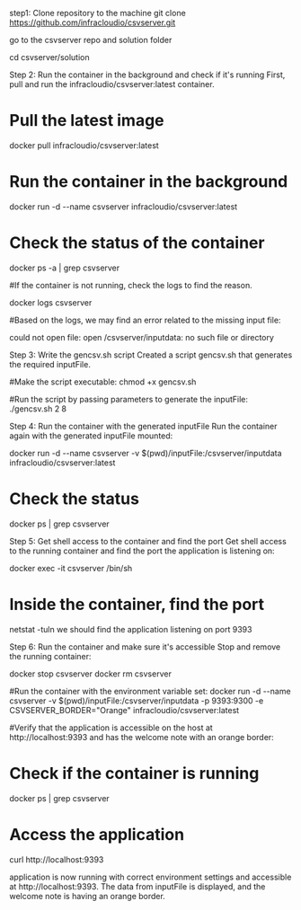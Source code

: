step1: Clone repository to the  machine
git clone https://github.com/infracloudio/csvserver.git

go to the csvserver repo and solution folder

cd csvserver/solution

Step 2: Run the container in the background and check if it's running
First, pull and run the infracloudio/csvserver:latest container.

# Pull the latest image
docker pull infracloudio/csvserver:latest

# Run the container in the background
docker run -d --name csvserver infracloudio/csvserver:latest

# Check the status of the container
docker ps -a | grep csvserver

#If the container is not running, check the logs to find the reason.

docker logs csvserver

#Based on the logs, we may find an error related to the missing input file:

could not open file: open /csvserver/inputdata: no such file or directory

Step 3: Write the gencsv.sh script
Created a script gencsv.sh that generates the required inputFile.

#Make the script executable:
chmod +x gencsv.sh

#Run the script by passing parameters to generate the inputFile:
./gencsv.sh 2 8

Step 4: Run the container with the generated inputFile
Run the container again with the generated inputFile mounted:

docker run -d --name csvserver -v $(pwd)/inputFile:/csvserver/inputdata infracloudio/csvserver:latest

# Check the status
docker ps | grep csvserver

Step 5: Get shell access to the container and find the port
Get shell access to the running container and find the port the application is listening on:

docker exec -it csvserver /bin/sh

# Inside the container, find the port
netstat -tuln
we should find the application listening on port 9393

Step 6: Run the container and make sure it's accessible
Stop and remove the running container:

docker stop csvserver
docker rm csvserver

#Run the container with the environment variable set:
docker run -d --name csvserver -v $(pwd)/inputFile:/csvserver/inputdata -p 9393:9300 -e CSVSERVER_BORDER="Orange" infracloudio/csvserver:latest

#Verify that the application is accessible on the host at http://localhost:9393 and has the welcome note with an orange border:

# Check if the container is running
docker ps | grep csvserver

# Access the application
curl http://localhost:9393

application is now running with correct environment settings and accessible at http://localhost:9393. The data from inputFile is  displayed, and the welcome note is having an orange border.

